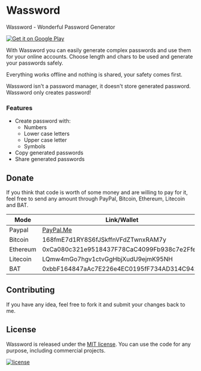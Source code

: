 # Wassword

Wassword - Wonderful Password Generator

[![Get it on Google Play](https://play.google.com/intl/en_us/badges/images/badge_new.png)](https://play.google.com/store/apps/details?id=com.albertobonacina.wassword)

With Wassword you can easily generate complex passwords and use them for your online accounts. Choose length and chars to be used and generate your passwords safely.

Everything works offline and nothing is shared, your safety comes first.

Wassword isn't a password manager, it doesn't store generated password.
Wassword only creates password!

### Features

- Create password with:
  - Numbers
  - Lower case letters
  - Upper case letter
  - Symbols
- Copy generated passwords
- Share generated passwords

## Donate

If you think that code is worth of some money and are willing to pay for it, feel free to send any amount through PayPal, Bitcoin, Ethereum, Litecoin and BAT.

| Mode  | Link/Wallet                                       |
|----------|--------------------------------------------|
| Paypal   | [PayPal.Me](https://paypal.me/polilluminato)            |
| Bitcoin  | 168fmE7d1RY8S6fJSkffnVFdZTwnxRAM7y         |
| Ethereum | 0xCa080c321e9518437F78CaC4099Fb938c7e2Ffee |
| Litecoin | LQmw4mGo7hgv1ctvGgHbjXudU9ejmK95NH         |
| BAT      | 0xbbF164847aAc7E226e4EC0195fF734AD314C9422 |

## Contributing

If you have any idea, feel free to fork it and submit your changes back to me.

## License

Wassword is released under the [MIT license](LICENSE.md). You can use the code for any purpose, including commercial projects.

[![license](https://img.shields.io/badge/License-MIT-yellow.svg)](https://opensource.org/licenses/MIT)
